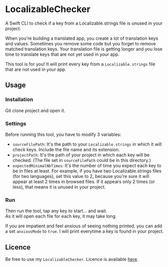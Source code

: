 # LocalizableChecker
A Swift CLI to check if a key from a Localizable.strings file is unused in your project.

When you're building a translated app, you create a lot of translation keys and values. Sometimes you remove some code but you forget to remove matched translation keys. Your translation file is getting longer and you lose time to translate keys that are not yet used in your app.

This tool is for you! It will print every key from a `Localizable.strings` file that are not used in your app.

## Usage 

### Installation

Git clone project and open it.

### Settings

Before running this tool, you have to modify 3 variables:

- `sourceFilePath`: It's the path to your `Localizable.strings` in which it will check keys. Include the file name and its extension.
- `projectPath`: It's the path of your project in which each key will be checked. (The file set in `sourceFilePath` could be in this directory.)
- `expectedMinimalNbTimes`: It's the number of time you expect each key to be in files at least. For example, if you have two Localizable.strings files (for two languages), set this value to 2, because you're sure it will appear at least 2 times in browsed files. If it appears only 2 times (or less), that means it is unused in your project.

### Run

Then run the tool, tap any key to start... and wait.  
As it will open each file for each key, it may take long.

If you are impatient and feel anxious of seeing nothing printed, you can add a set `anxiousMode` to `true`. I will print everytime a key is found in your project.

## Licence

Be free to use my `LocalizableChecker`. Licence is available [here](https://github.com/Jonathan-Gander/LocalizableChecker/blob/main/LICENSE).
